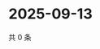 # 2025-09-13

共 0 条

<!-- BEGIN ZHIHUQUESTIONS -->
<!-- 最后更新时间 Sat Sep 13 2025 00:11:08 GMT+0800 (China Standard Time) -->

<!-- END ZHIHUQUESTIONS -->

